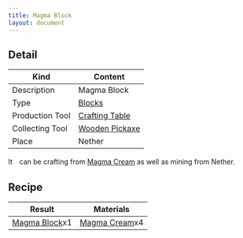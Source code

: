```yaml
---
title: Magma Block
layout: document
---
```

## Detail

|Kind|Content|
|---|---|
|Description|Magma Block|
|Type|[Blocks](Blocks)|
|Production Tool|[Crafting Table](Crafting_Table)|
|Collecting Tool|[Wooden Pickaxe](Wooden_Pickaxe)|
|Place|Nether|

It　can be crafting from [Magma Cream](Magma_Cream) as well as mining from Nether.

## Recipe

|Result|Materials|
|---|---|
|[Magma Block](Magma_Block)x1|[Magma Cream](Magma_Cream)x4|


